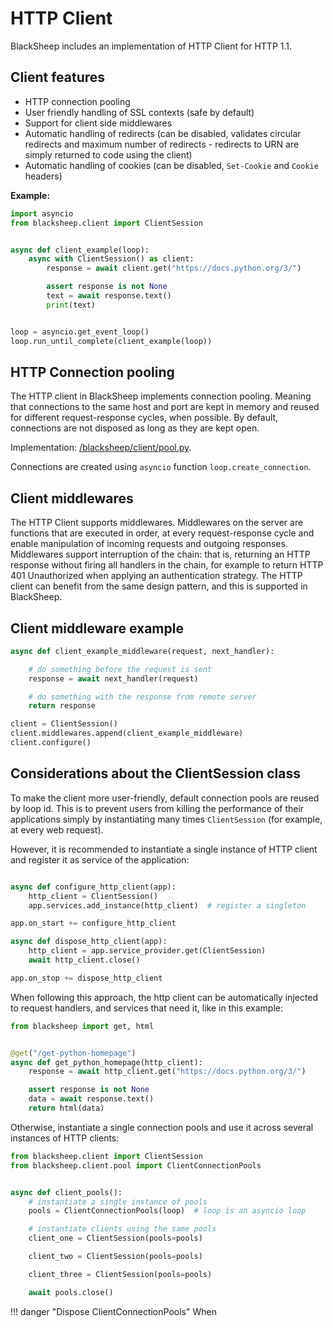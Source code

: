 # HTTP Client

BlackSheep includes an implementation of HTTP Client for HTTP 1.1.

## Client features

- HTTP connection pooling
- User friendly handling of SSL contexts (safe by default)
- Support for client side middlewares
- Automatic handling of redirects (can be disabled, validates circular
  redirects and maximum number of redirects - redirects to URN are simply
  returned to code using the client)
- Automatic handling of cookies (can be disabled, `Set-Cookie` and `Cookie`
  headers)

**Example:**
```python
import asyncio
from blacksheep.client import ClientSession


async def client_example(loop):
    async with ClientSession() as client:
        response = await client.get("https://docs.python.org/3/")

        assert response is not None
        text = await response.text()
        print(text)


loop = asyncio.get_event_loop()
loop.run_until_complete(client_example(loop))

```

## HTTP Connection pooling

The HTTP client in BlackSheep implements connection pooling. Meaning that
connections to the same host and port are kept in memory and reused for
different request-response cycles, when possible. By default, connections are
not disposed as long as they are kept open.

Implementation:
[/blacksheep/client/pool.py](https://github.com/RobertoPrevato/BlackSheep/blob/master/blacksheep/client/pool.py).

Connections are created using `asyncio` function `loop.create_connection`.

## Client middlewares

The HTTP Client supports middlewares. Middlewares on the server are functions
that are executed in order, at every request-response cycle and enable
manipulation of incoming requests and outgoing responses. Middlewares support
interruption of the chain: that is, returning an HTTP response without firing
all handlers in the chain, for example to return HTTP 401 Unauthorized when
applying an authentication strategy. The HTTP client can benefit from the same
design pattern, and this is supported in BlackSheep.

## Client middleware example

```python
async def client_example_middleware(request, next_handler):

    # do something before the request is sent
    response = await next_handler(request)

    # do something with the response from remote server
    return response

client = ClientSession()
client.middlewares.append(client_example_middleware)
client.configure()
```

## Considerations about the ClientSession class
To make the client more user-friendly, default connection pools are reused by
loop id. This is to prevent users from killing the performance of their
applications simply by instantiating many times `ClientSession` (for example,
at every web request).

However, it is recommended to instantiate a single instance of HTTP client and
register it as service of the application:

```python

async def configure_http_client(app):
    http_client = ClientSession()
    app.services.add_instance(http_client)  # register a singleton

app.on_start += configure_http_client

async def dispose_http_client(app):
    http_client = app.service_provider.get(ClientSession)
    await http_client.close()

app.on_stop += dispose_http_client

```

When following this approach, the http client can be automatically injected to
request handlers, and services that need it, like in this example:

```python
from blacksheep import get, html


@get("/get-python-homepage")
async def get_python_homepage(http_client):
    response = await http_client.get("https://docs.python.org/3/")

    assert response is not None
    data = await response.text()
    return html(data)
```

Otherwise, instantiate a single connection pools and use it across several
instances of HTTP clients:

```python
from blacksheep.client import ClientSession
from blacksheep.client.pool import ClientConnectionPools


async def client_pools():
    # instantiate a single instance of pools
    pools = ClientConnectionPools(loop)  # loop is an asyncio loop

    # instantiate clients using the same pools
    client_one = ClientSession(pools=pools)

    client_two = ClientSession(pools=pools)

    client_three = ClientSession(pools=pools)

    await pools.close()
```

!!! danger "Dispose ClientConnectionPools"
    When

